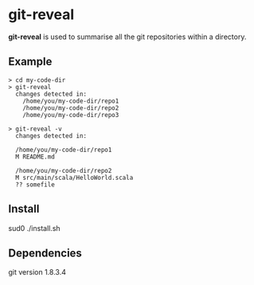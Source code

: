 # git-reveal

**git-reveal** is used to summarise all the git repositories within a directory.

## Example

	> cd my-code-dir
	> git-reveal
	  changes detected in:
	  	/home/you/my-code-dir/repo1
		/home/you/my-code-dir/repo2
		/home/you/my-code-dir/repo3
		
	> git-reveal -v
	  changes detected in:
	
	  /home/you/my-code-dir/repo1
	  M README.md

	  /home/you/my-code-dir/repo2
	  M src/main/scala/HelloWorld.scala
	  ?? somefile
	
## Install

sud0 ./install.sh

## Dependencies
git version 1.8.3.4
